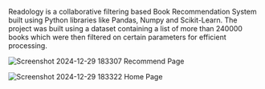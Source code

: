 Readology is a collaborative filtering based Book Recommendation System built using Python libraries like Pandas, 
Numpy and Scikit-Learn. The project was built using a dataset containing a list of more than 240000 books which were then filtered on certain 
parameters for efficient processing.

![Screenshot 2024-12-29 183307](https://github.com/user-attachments/assets/43aa86dd-445c-47b7-8135-1225217a03c1)
Recommend Page

![Screenshot 2024-12-29 183322](https://github.com/user-attachments/assets/9a336cbd-51fc-455f-ae91-82b6ea9d6eca)
Home Page
